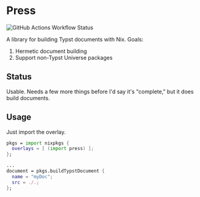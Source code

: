 # Press
![GitHub Actions Workflow Status](https://img.shields.io/github/actions/workflow/status/RossSmyth/press/.github%2Fworkflows%2Fmain.yml?branch=main&style=for-the-badge)

A library for building Typst documents with Nix. Goals:

1. Hermetic document building
2. Support non-Typst Universe packages

## Status

Usable. Needs a few more things before I'd say it's "complete," but it does build documents.

## Usage

Just import the overlay.

```nix
pkgs = import nixpkgs {
  overlays = [ (import press) ];
};

...
document = pkgs.buildTypstDocument {
  name = "myDoc";
  src = ./.;
};
```


